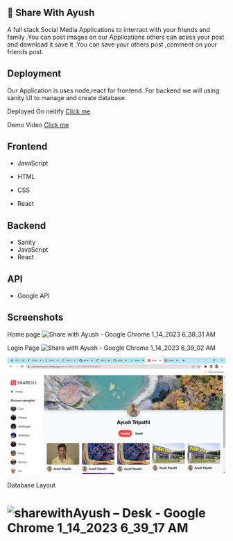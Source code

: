 ## 🔗 Share With Ayush

A full stack Social Media Applications to interract with your friends and family .You can post images on our Applications others can acess your post and download it save it .You can save your others post ,comment on your friends post.



## Deployment 
Our Application is uses node,react for frontend.
For backend we will using sanity UI to manage and create database.

Deployed On neitify [Click me ](https://sharewithayush.netlify.app/)

Demo Video [Click me](https://drive.google.com/file/d/1NopICR6MU_Z9TczMJIJ-L0xSO8h5yURH/view?usp=share_link)



## Frontend

- JavaScript 

- HTML
- CSS
- React

## Backend 
- Sanity
- JavaScript
- React

## API
 - Google API 


## Screenshots
Home page
![Share with Ayush - Google Chrome 1_14_2023 6_38_31 AM](https://github.com/Ayushtri441/ayush/assets/113000672/24334116-ee57-454a-9c3b-6e4d739915c8)


Login Page
![Share with Ayush - Google Chrome 1_14_2023 6_39_02 AM](https://github.com/Ayushtri441/ayush/assets/113000672/8f1e1967-9bcb-46c2-be6e-3fcda0d34d7e)

![App Screenshot](https://github.com/Ayushtri441/Sharewith_me/blob/master/frontend/src/assets/Screenshot/Share%20with%20Ayush%20-%20Google%20Chrome%201_14_2023%206_38_54%20AM.png?raw=true)

Database Layout

![sharewithAyush – Desk - Google Chrome 1_14_2023 6_39_17 AM](https://github.com/Ayushtri441/ayush/assets/113000672/03c4bff3-227f-4b63-ac35-583b09c344a2)
=======

